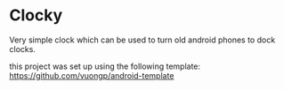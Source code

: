 # Clocky

Very simple clock which can be used to turn old android phones to dock clocks.

this project was set up using the following template: https://github.com/vuongp/android-template